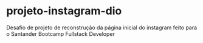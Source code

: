 # projeto-instagram-dio
Desafio de projeto de reconstrução da página inicial do instagram feito para o Santander Bootcamp Fullstack Developer
